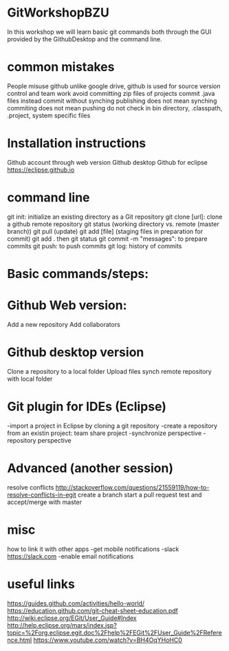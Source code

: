 # GitWorkshopBZU
In this workshop we will learn basic git commands both through the GUI provided by the GithubDesktop and the command line.

# common mistakes
People misuse github
unlike google drive, github is used for source version control and team work
avoid committing zip files of projects commit .java files instead
commit without synching 
publishing does not mean synching
commiting does not mean pushing
do not check in bin directory, .classpath, .project, system specific files


# Installation instructions 
Github account through web version
Github desktop
Github for eclipse
https://eclipse.github.io


# command line
git init: initialize an existing directory as a Git repository
git clone [url]: clone a github remote repository
git status (working directory vs. remote (master branch))
git pull (update)
git add [file] (staging files in preparation for commit)
git add . then git status
git commit -m "messages": to prepare commits
git push: to push commits
git log: history of commits

# Basic commands/steps:
# Github Web version:
Add a new repository
Add collaborators
# Github desktop version
Clone a repository to a local folder 
Upload files
synch remote repository with local folder
# Git plugin for IDEs (Eclipse)
-import a project in Eclipse by cloning a git repository 
-create a repository from an existin project: team share project
-synchronize perspective 
-repository perspective

# Advanced (another session)
resolve conflicts
http://stackoverflow.com/questions/21559119/how-to-resolve-conflicts-in-egit
create a branch
start a pull request
test and accept/merge with master

# misc
how to link it with other apps
-get mobile notifications
-slack
https://slack.com
-enable email notifications

# useful links
https://guides.github.com/activities/hello-world/
https://education.github.com/git-cheat-sheet-education.pdf
http://wiki.eclipse.org/EGit/User_Guide#Index
http://help.eclipse.org/mars/index.jsp?topic=%2Forg.eclipse.egit.doc%2Fhelp%2FEGit%2FUser_Guide%2FReference.html
https://www.youtube.com/watch?v=BH4OqYHoHC0



